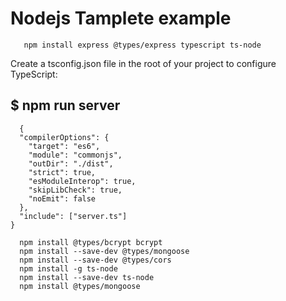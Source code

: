 # Nodejs Tamplete example

```code
   npm install express @types/express typescript ts-node
```

Create a tsconfig.json file in the root of your project to configure TypeScript:

## $ npm run server

```code
  {
  "compilerOptions": {
    "target": "es6",
    "module": "commonjs",
    "outDir": "./dist",
    "strict": true,
    "esModuleInterop": true,
    "skipLibCheck": true,
    "noEmit": false
  },
  "include": ["server.ts"]
}
```

```install
  npm install @types/bcrypt bcrypt 
  npm install --save-dev @types/mongoose
  npm install --save-dev @types/cors
  npm install -g ts-node
  npm install --save-dev ts-node
  npm install @types/mongoose
```
